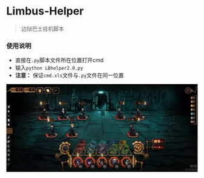 # Limbus-Helper
> 边狱巴士挂机脚本
### 使用说明
- 直接在`.py`脚本文件所在位置打开cmd
- 输入`python LBhelper2.0.py`
- **注意：** 保证`cmd.xls`文件与`.py`文件在同一位置

![放个封面图](https://github.com/Xie-Tiao/My-Imgurl/blob/main/Limbus_Company_Battte_start.png "战斗画面")
